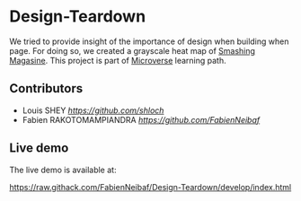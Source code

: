 # Design-Teardown
We tried to provide insight of the importance of design when building when page.
For doing so, we created a grayscale heat map of [Smashing Magasine](https://www.smashingmagazine.com/).
This project is part of [Microverse](https://www.microverse.org/) learning path.
## Contributors
  - Louis SHEY _https://github.com/shloch_
  - Fabien RAKOTOMAMPIANDRA _https://github.com/FabienNeibaf_
## Live demo
The live demo is available at: 

https://raw.githack.com/FabienNeibaf/Design-Teardown/develop/index.html